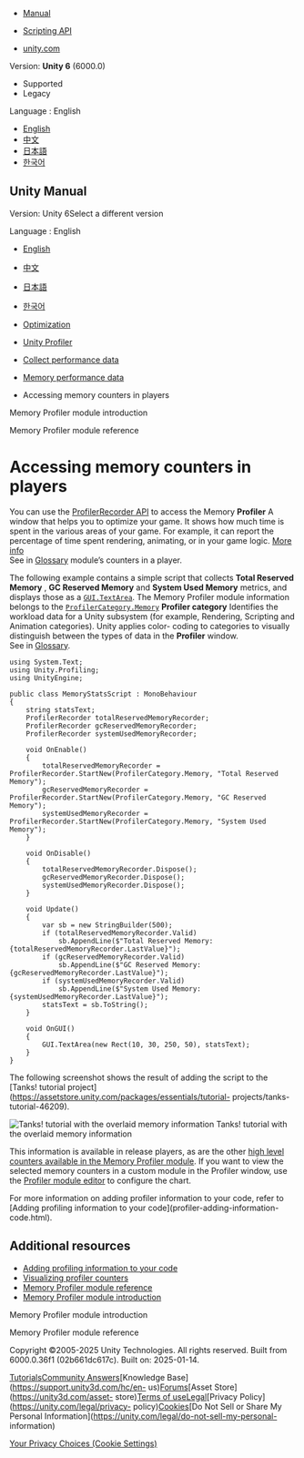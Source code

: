 [](https://docs.unity3d.com)

  * [Manual](../Manual/index.html)
  * [Scripting API](../ScriptReference/index.html)

  * [unity.com](https://unity.com/)

Version: **Unity 6** (6000.0)

  * Supported
  * Legacy

Language : English

  * [English](/Manual/profiler-memory-counters-players.html)
  * [中文](/cn/current/Manual/profiler-memory-counters-players.html)
  * [日本語](/ja/current/Manual/profiler-memory-counters-players.html)
  * [한국어](/kr/current/Manual/profiler-memory-counters-players.html)

[](https://docs.unity3d.com)

## Unity Manual

Version: Unity 6Select a different version

Language : English

  * [English](/Manual/profiler-memory-counters-players.html)
  * [中文](/cn/current/Manual/profiler-memory-counters-players.html)
  * [日本語](/ja/current/Manual/profiler-memory-counters-players.html)
  * [한국어](/kr/current/Manual/profiler-memory-counters-players.html)

  * [Optimization](analysis.html)
  * [Unity Profiler](Profiler.html)
  * [Collect performance data](profiler-collect-data.html)
  * [Memory performance data](profiler-memory.html)
  * Accessing memory counters in players

[](profiler-memory-introduction.html)

Memory Profiler module introduction

[](ProfilerMemory.html)

Memory Profiler module reference

# Accessing memory counters in players

You can use the [ProfilerRecorder
API](../ScriptReference/Unity.Profiling.ProfilerRecorder.html) to access the
Memory **Profiler** A window that helps you to optimize your game. It shows
how much time is spent in the various areas of your game. For example, it can
report the percentage of time spent rendering, animating, or in your game
logic. [More info](Profiler.html)  
See in [Glossary](Glossary.html#Profiler) module’s counters in a player.

The following example contains a simple script that collects **Total Reserved
Memory** , **GC Reserved Memory** and **System Used Memory** metrics, and
displays those as a [`GUI.TextArea`](../ScriptReference/GUI.TextArea.html).
The Memory Profiler module information belongs to the
[`ProfilerCategory.Memory`](../ScriptReference/Unity.Profiling.ProfilerCategory.Memory.html)
**Profiler category** Identifies the workload data for a Unity subsystem (for
example, Rendering, Scripting and Animation categories). Unity applies color-
coding to categories to visually distinguish between the types of data in the
**Profiler** window.  
See in [Glossary](Glossary.html#Profilercategory).

    
    
    using System.Text;
    using Unity.Profiling;
    using UnityEngine;
    
    public class MemoryStatsScript : MonoBehaviour
    {
        string statsText;
        ProfilerRecorder totalReservedMemoryRecorder;
        ProfilerRecorder gcReservedMemoryRecorder;
        ProfilerRecorder systemUsedMemoryRecorder;
    
        void OnEnable()
        {
            totalReservedMemoryRecorder = ProfilerRecorder.StartNew(ProfilerCategory.Memory, "Total Reserved Memory");
            gcReservedMemoryRecorder = ProfilerRecorder.StartNew(ProfilerCategory.Memory, "GC Reserved Memory");
            systemUsedMemoryRecorder = ProfilerRecorder.StartNew(ProfilerCategory.Memory, "System Used Memory");
        }
    
        void OnDisable()
        {
            totalReservedMemoryRecorder.Dispose();
            gcReservedMemoryRecorder.Dispose();
            systemUsedMemoryRecorder.Dispose();
        }
    
        void Update()
        {
            var sb = new StringBuilder(500);
            if (totalReservedMemoryRecorder.Valid)
                sb.AppendLine($"Total Reserved Memory: {totalReservedMemoryRecorder.LastValue}");
            if (gcReservedMemoryRecorder.Valid)
                sb.AppendLine($"GC Reserved Memory: {gcReservedMemoryRecorder.LastValue}");
            if (systemUsedMemoryRecorder.Valid)
                sb.AppendLine($"System Used Memory: {systemUsedMemoryRecorder.LastValue}");
            statsText = sb.ToString();
        }
    
        void OnGUI()
        {
            GUI.TextArea(new Rect(10, 30, 250, 50), statsText);
        }
    }
    

The following screenshot shows the result of adding the script to the [Tanks!
tutorial project](https://assetstore.unity.com/packages/essentials/tutorial-
projects/tanks-tutorial-46209).

![Tanks! tutorial with the overlaid memory
information](../uploads/Main/profiler-tanks-memory-overlay.png) Tanks!
tutorial with the overlaid memory information

This information is available in release players, as are the other [high level
counters available in the Memory Profiler module](ProfilerMemory.html). If you
want to view the selected memory counters in a custom module in the Profiler
window, use the [Profiler module editor](profiler-module-editor.html) to
configure the chart.

For more information on adding profiler information to your code, refer to
[Adding profiling information to your code](profiler-adding-information-
code.html).

## Additional resources

  * [Adding profiling information to your code](profiler-adding-information-code.html)
  * [Visualizing profiler counters](profiler-creating-custom-counters.html)
  * [Memory Profiler module reference](ProfilerMemory.html)
  * [Memory Profiler module introduction](profiler-memory-introduction.html)

[](profiler-memory-introduction.html)

Memory Profiler module introduction

[](ProfilerMemory.html)

Memory Profiler module reference

Copyright ©2005-2025 Unity Technologies. All rights reserved. Built from
6000.0.36f1 (02b661dc617c). Built on: 2025-01-14.

[Tutorials](https://learn.unity.com/)[Community
Answers](https://answers.unity3d.com)[Knowledge
Base](https://support.unity3d.com/hc/en-
us)[Forums](https://forum.unity3d.com)[Asset Store](https://unity3d.com/asset-
store)[Terms of
use](https://docs.unity3d.com/Manual/TermsOfUse.html)[Legal](https://unity.com/legal)[Privacy
Policy](https://unity.com/legal/privacy-
policy)[Cookies](https://unity.com/legal/cookie-policy)[Do Not Sell or Share
My Personal Information](https://unity.com/legal/do-not-sell-my-personal-
information)

[Your Privacy Choices (Cookie Settings)](javascript:void\(0\);)

